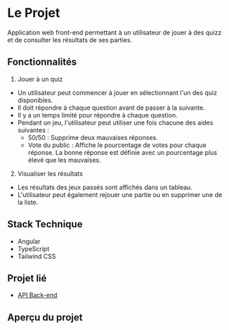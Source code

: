 # Le Projet

Application web front-end permettant à un utilisateur de jouer à des quizz et de consulter les résultats de ses parties.

## Fonctionnalités

1. Jouer à un quiz

- Un utilisateur peut commencer à jouer en sélectionnant l'un des quiz disponibles.
- Il doit répondre à chaque question avant de passer à la suivante.
- Il y a un temps limité pour répondre à chaque question.
- Pendant un jeu, l'utilisateur peut utiliser une fois chacune des aides suivantes :
  - 50/50 : Supprime deux mauvaises réponses.
  - Vote du public : Affiche le pourcentage de votes pour chaque réponse. La bonne réponse est définie avec un pourcentage plus élevé que les mauvaises.

2. Visualiser les résultats

- Les résultats des jeux passés sont affichés dans un tableau.
- L'utilisateur peut également rejouer une partie ou en supprimer une de la liste.

## Stack Technique

- Angular
- TypeScript
- Tailwind CSS

## Projet lié

- [API Back-end](https://github.com/ln56b/nestjs-quizz)

## Aperçu du projet
